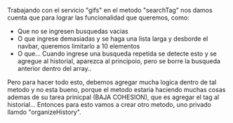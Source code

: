 Trabajando con el servicio "gifs" en el metodo "searchTag" nos damos cuenta que para lograr las funcionalidad que queremos, como:

- Que no se ingresen busquedas vacias
- O que ingrese demasiadas y se haga una lista larga y desborde el navbar, queremos limitarlo a 10 elementos
- O que... Cuando ingrese una busqueda repetida se detecte esto y se agregue al historial, aparezca al principoio, pero se borre la busqueda anterior dentro del array.. 

Pero para hacer todo esto, debemos agregar mucha logica dentro de tal metodo y no esta bueno, porque el metodo estaria haciendo muchas cosas ademas de su tarea prinicpal (BAJA COHESION), que es agregar el tag al historial... Entonces para esto vamos a crear otro metodo, uno privado llamdo "organizeHistory".




